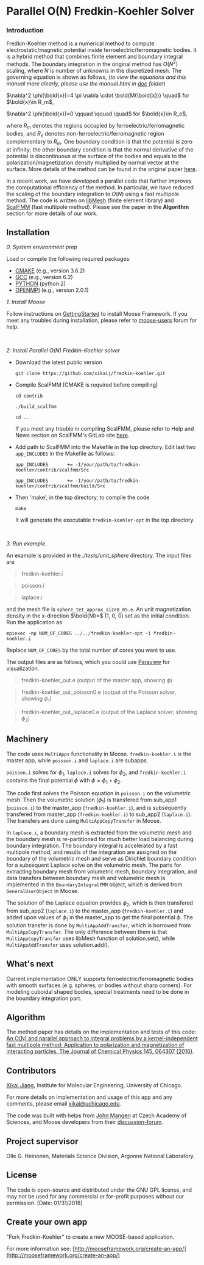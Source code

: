 # Parallel O(N) Fredkin-Koehler Solver

### Introduction

Fredkin-Koehler method is a numerical method to compute electrostatic/magnetic potential inside ferroelectric/ferromagnetic bodies. It is a hybrid method that combines finite element and boundary integral methods. The boundary integration in the original method has $O(N^2)$ scaling, where $N$ is number of unknowns in the discretized mesh. The governing equation is shown as follows, (*to view the equations and this manual more clearly, please use the manual.html in [doc](https://github.com/xikaij/fredkin-koehler/tree/master/doc) folder*)

$\nabla^2 \phi(\bold{x})=4 \pi \nabla \cdot \bold{M(\bold{x})} \quad$ for $\bold{x}\in R_m$,

$\nabla^2 \phi(\bold{x})=0 \qquad \qquad \quad$ for $\bold{x}\in R_e$,

where $R_m$ denotes the regions occupied by ferroelectric/ferromagnetic bodies, and $R_e$ denotes non-ferroelectric/ferromagnetic region complementary to $R_m$. One boundary condition is that the potential is zero at infinity; the other boundary condition is that the normal derivative of the potential is discontinuous at the surface of the bodies and equals to the polarization/magnetization density multiplied by normal vector at the surface. More details of the method can be found in the original paper [here](http://ieeexplore.ieee.org/document/106342/).

In a recent work, we have developed a parallel code that further improves the computational efficiency of the method. In particular, we have reduced the scaling of the boundary integration to $O(N)$ using a fast multipole method. The code is written on [libMesh](http://libmesh.github.io/) (finite element library) and [ScalFMM](https://gitlab.inria.fr/solverstack/ScalFMM) (fast multipole method). Please see the paper in the **Algorithm** section for more details of our work.


## Installation

*0. System environment prep*

Load or compile the following required packages:

-   [CMAKE](https://cmake.org/) (e.g., version 3.6.2)
-   [GCC](https://gcc.gnu.org/) (e.g., version 6.2)
-   [PYTHON](https://www.python.org/) (python 2)
-   [OPENMPI](https://www.open-mpi.org/) (e.g., version 2.0.1)

*1. Install Moose*

Follow instructions on [GettingStarted](http://mooseframework.org/getting-started/) to install Moose Framework. If you meet any troubles during installation, please refer to [moose-users](https://groups.google.com/forum/#!forum/moose-users) forum for help.

<br>

*2. Install Parallel O(N) Fredkin-Koehler solver*

- Download the latest public version

    `git clone https://github.com/xikaij/fredkin-koehler.git`

- Compile ScalFMM [CMAKE is required before compiling]

   `cd contrib`
   
   `./build_scalfmm`

   `cd ..`

    If you meet any trouble in compiling ScalFMM, please refer to Help and News section on ScalFMM's GitLab site [here](https://gitlab.inria.fr/solverstack/ScalFMM).

- Add path to ScalFMM into the Makefile in the top directory. Edit last two `app_INCLUDES` in the Makefile as follows:
 
    `app_INCLUDES       += -I/your/path/to/fredkin-koehler/contrib/scalfmm/Src`
    
    `app_INCLUDES       += -I/your/path/to/fredkin-koehler/contrib/scalfmm/build/Src`

- Then 'make', in the top directory, to compile the code

   `make`

  It will generate the executable `fredkin-koehler-opt` in the top directory.

<br>

*3. Run example.*

An example is provided in the *./tests/unit_sphere* directory. The input files are 

> fredkin-koehler.i
 
> poisson.i

> laplace.i

and the mesh file is `sphere_tet_approx_size0_05.e`. An unit magnetization density in the x-direction $\bold{M}=$ (1, 0, 0) set as the initial condition. Run the application as

`mpiexec -np NUM_OF_CORES ../../fredkin-koehler-opt -i fredkin-koehler.i`

Replace `NUM_OF_CORES` by the total number of cores you want to use.

The output files are as follows, which you could use [Paraview](https://www.paraview.org/) for visualization.

> fredkin-koehler_out.e      (output of the master app, showing $\phi$)
 
> fredkin-koehler_out_poisson0.e  (output of the Poisson solver, showing $\phi_1$)

> fredkin-koehler_out_laplace0.e  (output of the Laplace solver, showing $\phi_2$)

## Machinery

The code uses `MultiApps` functionality in Moose. `fredkin-koehler.i` is the master app, while `poisson.i` and `laplace.i` are subapps.

`poisson.i` solves for $\phi_1$, `laplace.i` solves for $\phi_2$, and `fredkin-koehler.i` contains the final potential $\phi$ with $\phi=\phi_1+\phi_2$.

The code first solves the Poisson equation in `poisson.i` on the volumetric mesh. Then the volumetric solution ($\phi_1$) is transfered from sub_app1 (`poisson.i`) to the master_app (`fredkin-koehler.i`), and is subsequently transfered from master_app (`fredkin-koehler.i`) to sub_app2 (`laplace.i`). The transfers are done using `MultiAppCopyTransfer` in Moose.

In `laplace.i`, a boundary mesh is extracted from the volumetric mesh and the boundary mesh is re-partitioned for much better load balancing during boundary integration. The boundary integral is accelerated by a fast multipole method, and results of the integration are assigned on the boundary of the volumetric mesh and serve as Dirichlet boundary condition for a subsequent Laplace solve on the volumetric mesh. The parts for extracting boundary mesh from volumetric mesh, boundary integration, and data transfers between boundary mesh and volumetric mesh is implemented in the `BoundaryIntegralFMM` object, which is derived from `GeneralUserObject` in Moose. 

The solution of the Laplace equation provides $\phi_2$, which is then transfered from sub_app2 (`laplace.i`) to the master_app (`fredkin-koehler.i`) and added upon values of $\phi_1$ in the master_app to get the final potential $\phi$. The solution transfer is done by `MultiAppAddTransfer`, which is borrowed from `MultiAppCopyTransfer`. The only difference between them is that `MultiAppCopyTransfer` uses libMesh function of solution.set(), while `MultiAppAddTransfer` uses solution.add().

## What's next
Current implementation ONLY supports ferroelectric/ferromagnetic bodies with smooth surfaces (e.g. spheres, or bodies without sharp corners). For modeling cuboidal shaped bodies, special treatments need to be done in the boundary integration part.

## Algorithm
The method paper has details on the implementation and tests of this code: [An O(N) and parallel approach to integral problems by a kernel-independent fast multipole method: Application to polarization and magnetization of interacting particles. The Journal of Chemical Physics 145, 064307 (2016)](http://aip.scitation.org/doi/10.1063/1.4960436).



**Contributors**
-------------------------------------------

[Xikai Jiang](https://www.researchgate.net/profile/Xikai_Jiang), Institute for Molecular Engineering, University of Chicago.

For more details on implementation and usage of this app and any comments, please email xikai@uchicago.edu.

The code was built with helps from [John Mangeri](https://scholar.google.com/citations?user=0RiauUkAAAAJ&hl=en&oi=ao) at Czech Academy of Sciences, and Moose developers from their [discussion-forum](https://groups.google.com/forum/#!forum/moose-users).




**Project supervisor**
------
Olle G. Heinonen, Materials Science Division, Argonne National Laboratory.


**License**
-------------------------------------------
The code is open-source and distributed under the GNU GPL license, and may not be used for any commercial or for-profit purposes without our permission. [Date: 01/31/2018]



## Create your own app

"Fork Fredkin-Koehler" to create a new MOOSE-based application.

For more information see: [http://mooseframework.org/create-an-app/](http://mooseframework.org/create-an-app/)


<!--stackedit_data:
eyJoaXN0b3J5IjpbNzk3OTc1ODAxLC0yMTMxNTEzMjIzXX0=
-->
